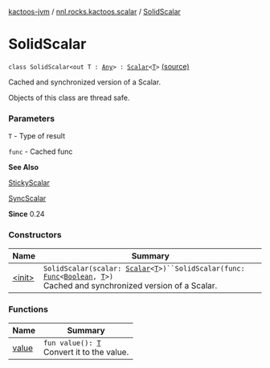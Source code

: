 [kactoos-jvm](../../index.md) / [nnl.rocks.kactoos.scalar](../index.md) / [SolidScalar](./index.md)

# SolidScalar

`class SolidScalar<out T : `[`Any`](https://kotlinlang.org/api/latest/jvm/stdlib/kotlin/-any/index.html)`> : `[`Scalar`](../../nnl.rocks.kactoos/-scalar/index.md)`<`[`T`](index.md#T)`>` [(source)](https://github.com/neonailol/kactoos/blob/master/kactoos-jvm/src/main/kotlin/nnl/rocks/kactoos/scalar/SolidScalar.kt#L21)

Cached and synchronized version of a Scalar.

Objects of this class are thread safe.

### Parameters

`T` - Type of result

`func` - Cached func

**See Also**

[StickyScalar](../-sticky-scalar/index.md)

[SyncScalar](../-sync-scalar/index.md)

**Since**
0.24

### Constructors

| Name | Summary |
|---|---|
| [&lt;init&gt;](-init-.md) | `SolidScalar(scalar: `[`Scalar`](../../nnl.rocks.kactoos/-scalar/index.md)`<`[`T`](index.md#T)`>)``SolidScalar(func: `[`Func`](../../nnl.rocks.kactoos/-func/index.md)`<`[`Boolean`](https://kotlinlang.org/api/latest/jvm/stdlib/kotlin/-boolean/index.html)`, `[`T`](index.md#T)`>)`<br>Cached and synchronized version of a Scalar. |

### Functions

| Name | Summary |
|---|---|
| [value](value.md) | `fun value(): `[`T`](index.md#T)<br>Convert it to the value. |
